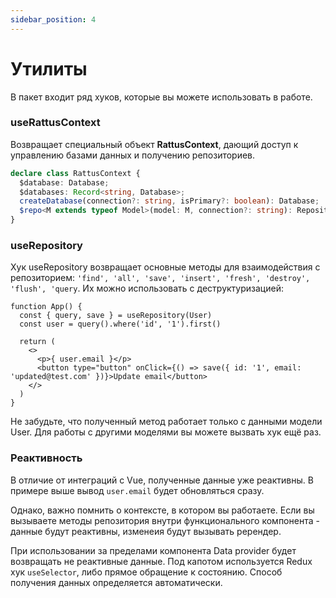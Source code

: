 ```yaml
---
sidebar_position: 4
---
```


# Утилиты

В пакет входит ряд хуков, которые вы можете использовать
в работе.

### useRattusContext
Возвращает специальный объект **RattusContext**, дающий доступ
к управлению базами данных и получению репозиториев.
```typescript
declare class RattusContext {
  $database: Database;
  $databases: Record<string, Database>;
  createDatabase(connection?: string, isPrimary?: boolean): Database;
  $repo<M extends typeof Model>(model: M, connection?: string): Repository<InstanceType<M>>;
}
```

### useRepository

Хук useRepository возвращает основные методы для взаимодействия с репозиторием:
`'find', 'all', 'save', 'insert', 'fresh', 'destroy', 'flush', 'query`. Их можно использовать
с деструктуризацией:

```tsx
function App() {
  const { query, save } = useRepository(User)
  const user = query().where('id', '1').first()

  return (
    <>
      <p>{ user.email }</p>
      <button type="button" onClick={() => save({ id: '1', email: 'updated@test.com' })}>Update email</button>
    </>
  )
}
```

Не забудьте, что полученный метод работает только с данными модели User.
Для работы с другими моделями вы можете вызвать хук
ещё раз. 

### Реактивность
В отличие от интеграций с Vue, полученные данные уже
реактивны. В примере выше вывод `user.email` будет
обновляться сразу.

Однако, важно помнить о контексте, в котором вы работаете.
Если вы вызываете методы репозитория внутри функционального 
компонента - данные будут реактивны, изменеия будут вызывать
ререндер. 

При использовании за пределами компонента Data provider будет 
возвращать не реактивные данные. Под капотом используется
Redux хук `useSelector`, либо прямое обращение к состоянию. 
Способ получения данных определяется автоматически.

